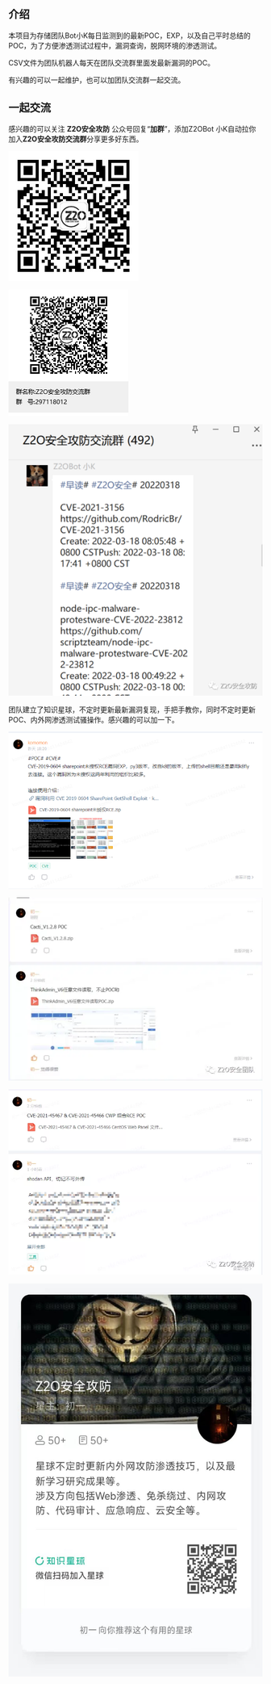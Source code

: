 ## 介绍

本项目为存储团队Bot小K每日监测到的最新POC，EXP，以及自己平时总结的POC，为了方便渗透测试过程中，漏洞查询，脱网环境的渗透测试。

CSV文件为团队机器人每天在团队交流群里面发最新漏洞的POC。

有兴趣的可以一起维护，也可以加团队交流群一起交流。





## 一起交流

感兴趣的可以关注 **Z2O安全攻防** 公众号回复“**加群**”，添加Z2OBot 小K自动拉你加入**Z2O安全攻防交流群**分享更多好东西。

![公众号](images/公众号.jpg)

![Z2O安全攻防交流群群聊qq二维码](images/Z2O安全攻防交流群群聊qq二维码.png)

![image-20220427110933992](images/image-20220427110933992.png)

团队建立了知识星球，不定时更新最新漏洞复现，手把手教你，同时不定时更新POC、内外网渗透测试骚操作。感兴趣的可以加一下。

![image-20220427111016139](images/image-20220427111016139.png)

![图片](images/640-16432009920046-16444876053855.webp)

![图片](images/640-16432009920047-16444876053866.webp)

![微信图片_20220427110850](images/微信图片_20220427110850.jpg)
